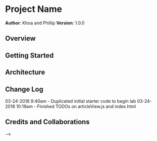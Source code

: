 # Project Name

**Author**: Khoa and Phillip
**Version**: 1.0.0

## Overview
<!-- Provide a high level overview of what this application is and why you are building it, beyond the fact that it's an assignment for a Code Fellows 301 class. (i.e. What's your problem domain?) -->

## Getting Started
<!-- What are the steps that a user must take in order to build this app on their own machine and get it running? -->

## Architecture
<!-- Provide a detailed description of the application design. What technologies (languages, libraries, etc) you're using, and any other relevant design information. -->

## Change Log

03-24-2018 9:40am - Duplicated initial starter code to begin lab
03-24-2018 10:19am - Finished TODOs on articleView.js and index.html

## Credits and Collaborations
<!-- Give credit (and a link) to other people or resources that helped you build this application. -->
-->